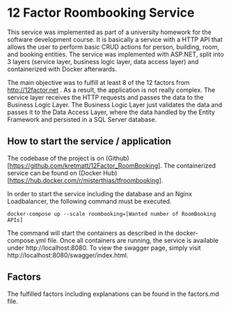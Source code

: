 # 12 Factor Roombooking Service
This service was implemented as part of a university homework for the software development course. It is basically a service with a HTTP API that allows the user to perform basic CRUD actions for person, building, room, and booking entities. The service was implemented with ASP.NET, split into 3 layers (service layer, business logic layer, data access layer) and containerized with Docker afterwards.

The main objective was to fulfill at least 8 of the 12 factors from http://12factor.net . As a result, the application is not really complex. The service layer receives the HTTP requests and passes the data to the Business Logic Layer. The Business Logic Layer just validates the data and passes it to the Data Access Layer, where the data handled by the Entity Framework and persisted in a SQL Server database.

## How to start the service / application

The codebase of the project is on (Github)[https://github.com/kretmatt/12Factor_RoomBooking]. The containerized service can be found on (Docker Hub)[https://hub.docker.com/r/misterthias/tfroombooking].

In order to start the service including the database and an Nginx Loadbalancer, the following command must be executed.

````
docker-compose up --scale roombooking=[Wanted number of RoomBooking APIs]
````

The command will start the containers as described in the docker-compose.yml file. Once all containers are running, the service is available under http://localhost:8080. To view the swagger page, simply visit http://localhost:8080/swagger/index.html. 

## Factors
The fulfilled factors including explanations can be found in the factors.md file.
